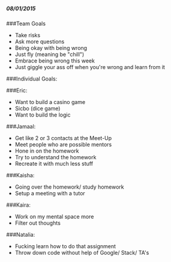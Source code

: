##### 08/01/2015

###Team Goals 
- Take risks 
- Ask more questions
- Being okay with being wrong
- Just fly (meaning be "chill")
- Embrace being wrong this week
- Just giggle your ass off when you're wrong and learn from it

###Individual Goals:

###Eric:
* Want to build a casino game
* Sicbo (dice game)
* Want to build the logic

###Jamaal:
* Get like 2 or 3 contacts at the Meet-Up
* Meet people who are possible mentors
* Hone in on the homework
* Try to understand the homework
* Recreate it with much less stuff

###Kaisha:
* Going over the homework/ study homework
* Setup a meeting with a tutor

###Kaira:
* Work on my mental space more
* Filter out thoughts 

###Natalia:
* Fucking learn how to do that assignment 
* Throw down code without help of Google/ Stack/ TA's